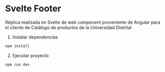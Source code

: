 # Svelte Footer

Réplica realizada en Svelte de web component proveniente de Angular para el cliente de Catálogo de productos de la Universidad Distrital

1. Instalar dependencias

```bash
npm install
```

2. Ejecutar proyecto


```bash
npm run dev
```
